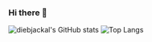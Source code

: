 ### Hi there 👋

<!--
**diebjackal/diebjackal** is a ✨ _special_ ✨ repository because its `README.md` (this file) appears on your GitHub profile.
https://github.com/gjbae1212/hit-counter
Here are some ideas to get you started:

- 🔭 I’m currently working on ...
- 🌱 I’m currently learning ...
- 👯 I’m looking to collaborate on ...
- 🤔 I’m looking for help with ...
- 💬 Ask me about ...
- 📫 How to reach me: ...
- 😄 Pronouns: ...
- ⚡ Fun fact: ...
-->
![diebjackal's GitHub stats](https://github-readme-stats.vercel.app/api?username=diebjackal&show_icons=true)
![Top Langs](https://github-readme-stats.vercel.app/api/top-langs/?username=diebjackal&show_icons=true)
